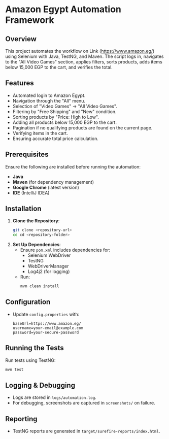 # Amazon Egypt Automation Framework

## Overview
This project automates the workflow on Link (https://www.amazon.eg/) using Selenium with Java, TestNG, and Maven. The script logs in, navigates to the "All Video Games" section, applies filters, sorts products, adds items below 15,000 EGP to the cart, and verifies the total.

## Features
- Automated login to Amazon Egypt.
- Navigation through the "All" menu.
- Selection of "Video Games" -> "All Video Games".
- Filtering by "Free Shipping" and "New" condition.
- Sorting products by "Price: High to Low".
- Adding all products below 15,000 EGP to the cart.
- Pagination if no qualifying products are found on the current page.
- Verifying items in the cart.
- Ensuring accurate total price calculation.

## Prerequisites
Ensure the following are installed before running the automation:
- **Java** 
- **Maven** (for dependency management)
- **Google Chrome** (latest version)
-  **IDE** (IntelliJ IDEA)
## Installation
1. **Clone the Repository**:
   ```sh
   git clone <repository-url>
   cd cd <repository-folder>
   ```
2. **Set Up Dependencies**:
    - Ensure `pom.xml` includes dependencies for:
        - Selenium WebDriver
        - TestNG
        - WebDriverManager
        - Log4j2 (for logging)
    - Run:
      ```sh
      mvn clean install
      ```

## Configuration
- Update `config.properties` with:
  ```properties
  baseUrl=https://www.amazon.eg/
  username=your-email@example.com
  password=your-secure-password
  ```

## Running the Tests
Run tests using TestNG:
```sh
mvn test
```

## Logging & Debugging
- Logs are stored in `logs/automation.log`.
- For debugging, screenshots are captured in `screenshots/` on failure.

## Reporting
- TestNG reports are generated in `target/surefire-reports/index.html`.


